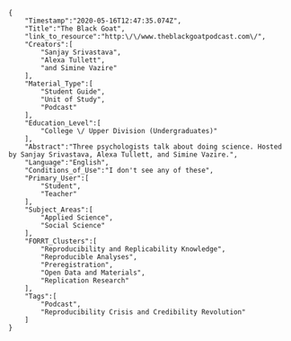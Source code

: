 
    {
        "Timestamp":"2020-05-16T12:47:35.074Z",
        "Title":"The Black Goat",
        "link_to_resource":"http:\/\/www.theblackgoatpodcast.com\/",
        "Creators":[
            "Sanjay Srivastava",
            "Alexa Tullett",
            "and Simine Vazire"
        ],
        "Material_Type":[
            "Student Guide",
            "Unit of Study",
            "Podcast"
        ],
        "Education_Level":[
            "College \/ Upper Division (Undergraduates)"
        ],
        "Abstract":"Three psychologists talk about doing science. Hosted by Sanjay Srivastava, Alexa Tullett, and Simine Vazire.",
        "Language":"English",
        "Conditions_of_Use":"I don't see any of these",
        "Primary_User":[
            "Student",
            "Teacher"
        ],
        "Subject_Areas":[
            "Applied Science",
            "Social Science"
        ],
        "FORRT_Clusters":[
            "Reproducibility and Replicability Knowledge",
            "Reproducible Analyses",
            "Preregistration",
            "Open Data and Materials",
            "Replication Research"
        ],
        "Tags":[
            "Podcast",
            "Reproducibility Crisis and Credibility Revolution"
        ]
    }
